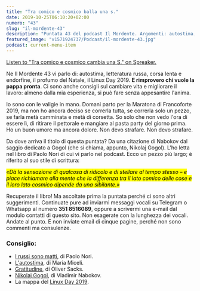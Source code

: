 ```yaml
---
title: "Tra comico e cosmico balla una s."
date: 2019-10-25T06:10:20+02:00
numero: "43"
slug: "il-mordente-43"
description: "Puntata 43 del podcast Il Mordente. Argomenti: autostima, letteratura russa, corsa lenta e endorfine, l'odore del Natale, chi vuole la pappa pronta, il Linux Day 2019. E ci sono consigli su cambiare vita e lavoro. Autore: Riccardo Palombo"
featured_image: "v1571924737/Podcast/il-mordente-43.jpg"
podcast: current-menu-item
---
```


<a class="spreaker-player" href="https://www.spreaker.com/episode/19665407" data-resource="episode_id=19665407" data-width="100%" data-height="200px" data-theme="light" data-playlist="false" data-playlist-continuous="false" data-autoplay="false" data-live-autoplay="false" data-chapters-image="true" data-episode-image-position="right" data-hide-logo="false" data-hide-likes="false" data-hide-comments="false" data-hide-sharing="false" data-hide-download="true">Listen to "Tra comico e cosmico cambia una S." on Spreaker.</a>

Ne Il Mordente 43 vi parlo di: autostima, letteratura russa, corsa lenta e endorfine, il profumo del Natale, il Linux Day 2019. <strong>E rimprovero chi vuole la pappa pronta</strong>. Ci sono anche consigli sul cambiare vita e migliorare il lavoro: almeno dalla mia esperienza, si può fare senza appesantire l'anima. 

Io sono con le valigie in mano. Domani parto per la Maratona di Francoforte 2019, ma non ho ancora deciso se correrla tutta, se correrla solo un pezzo, se farla metà camminata e metà di corsetta. So solo che non vedo l'ora di essere lì, di ritirare il pettorale e mangiare al pasta party del giorno prima. Ho un buon umore ma ancora dolore. Non devo strafare. Non devo strafare.

Da dove arriva il titolo di questa puntata? Da una citazione di Nabokov dal saggio dedicato a Gogol (che si chiama, appunto, Nikolaj Gogol). L'ho letta nel libro di Paolo Nori di cui vi parlo nel podcast. Ecco un pezzo più largo; è riferito al suo stile di scrittura:

<mark>_«Dà la sensazione di qualcosa di ridicolo e di stellare al tempo stesso – e piace richiamare alla mente che la differenza tra il lato comico delle cose e il loro lato cosmico dipende da una sibilante.»_</mark>

Recuperate il libro! Ma ascoltate prima la puntata perché ci sono altri suggerimenti. Continuate pure ad inviarmi messaggi vocali su Telegram o Whatsapp al numero <strong>351 8516089</strong>, oppure a scrivermi una e-mail dal modulo contatti di questo sito. Non esagerate con la lunghezza dei vocali. Andate al punto. E non inviate email di cinque pagine, perché non sono commenti ma consulenze.

### Consiglio:
<ul>
<li><a href="https://amzn.to/2pKlOX8" target="_blank" rel="nofollow" title="Vedi il libro I russi sono matti. Corso sintetico di letteratura russa 1820-1991">I russi sono matti</a>, di Paolo Nori.</li>
<li><a href="https://amzn.to/2nYKvhO" target="_blank" rel="nofollow" title="Vedi il libro L'autostima. Alta o bassa, stabile o fluttuante, autentica o illusoria">L'autostima</a>, di Maria Miceli.</li>
<li><a href="https://amzn.to/33OYfLm" target="_blank" rel="nofollow" title="Vedi il libro Gratitudine">Gratitudine</a>, di Oliver Sacks.</li>
<li><a href="https://amzn.to/2qGy0bP" target="_blank" rel="nofollow" title="Vedi il libro Nikolaj Gogol">Nikolaj Gogol</a>, di Vladimir Nabokov.</li>
<li>La mappa del <a href="https://www.linuxday.it/2019/P" target="_blank" rel="nofollow" title="Vedi il sito Linux Day 2019">Linux Day 2019</a>.</li>
</ul>

